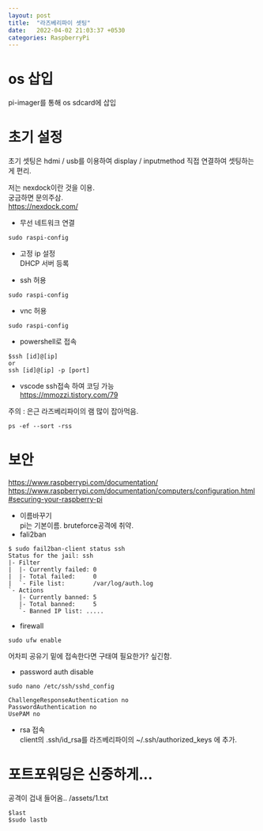 ```yaml
---
layout: post
title:  "라즈베리파이 셋팅"
date:   2022-04-02 21:03:37 +0530
categories: RaspberryPi
---
```


# os 삽입

pi-imager를 통해 os sdcard에 삽입


# 초기 설정

초기 셋팅은 hdmi / usb를 이용하여 display / inputmethod 직접 연결하여 셋팅하는게 편리.  

저는 nexdock이란 것을 이용.  
궁금하면 문의주삼.  
https://nexdock.com/

- 무선 네트워크 연결  
```
sudo raspi-config
```

- 고정 ip 설정  
DHCP 서버 등록


- ssh 허용
```
sudo raspi-config
```
- vnc 허용  
```
sudo raspi-config
```
- powershell로 접속
```
$ssh [id]@[ip]
or
ssh [id]@[ip] -p [port]
```
- vscode ssh접속 하여 코딩 가능  
https://mmozzi.tistory.com/79

주의 : 은근 라즈베리파이의 램 많이 잡아먹음.

```
ps -ef --sort -rss
```

# 보안

https://www.raspberrypi.com/documentation/  
https://www.raspberrypi.com/documentation/computers/configuration.html#securing-your-raspberry-pi  

- 이름바꾸기  
pi는 기본이름. bruteforce공격에 취약.
- fali2ban  
```
$ sudo fail2ban-client status ssh
Status for the jail: ssh
|- Filter
|  |- Currently failed: 0
|  |- Total failed:     0
|  `- File list:        /var/log/auth.log
`- Actions
   |- Currently banned: 5
   |- Total banned:     5
   `- Banned IP list: .....
```
- firewall  
```
sudo ufw enable
```
어차피 공유기 밑에 접속한다면 구태여 필요한가? 싶긴함.  

- password auth disable  
```
sudo nano /etc/ssh/sshd_config
```

```
ChallengeResponseAuthentication no
PasswordAuthentication no
UsePAM no
```
- rsa 접속  
client의 .ssh/id_rsa를
라즈베리파이의 ~/.ssh/authorized_keys 에 추가.  


# 포트포워딩은 신중하게...  
공격이 겁내 들어옴..
/assets/1.txt  

```
$last
$sudo lastb
```